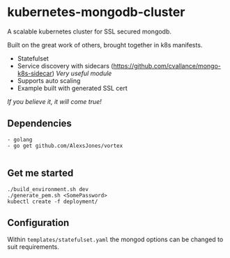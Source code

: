 # kubernetes-mongodb-cluster

A scalable kubernetes cluster for SSL secured mongodb.

Built on the great work of others, brought together in k8s manifests.

- Statefulset
- Service discovery with sidecars (https://github.com/cvallance/mongo-k8s-sidecar) _Very useful module_
- Supports auto scaling
- Example built with generated SSL cert

_If you believe it, it will come true!_

## Dependencies

```
- golang
- go get github.com/AlexsJones/vortex


```
## Get me started

```
./build_environment.sh dev
./generate_pem.sh <SomePassword>
kubectl create -f deployment/
```

## Configuration

Within `templates/statefulset.yaml` the mongod options can be changed to suit requirements.

